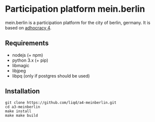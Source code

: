 # Participation platform mein.berlin

mein.berlin is a participation platform for the city of berlin, germany. It is
based on [adhocracy 4](https://github.com/liqd/adhocracy4).

## Requirements

*   nodejs (+ npm)
*   python 3.x (+ pip)
*   libmagic
*   libjpeg
*   libpq (only if postgres should be used)

## Installation

    git clone https://github.com/liqd/a4-meinberlin.git
    cd a3-meinberlin
    make install
    make make build
